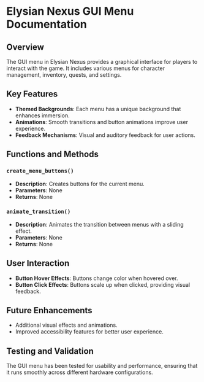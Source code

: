 # Elysian Nexus GUI Menu Documentation

## Overview
The GUI menu in Elysian Nexus provides a graphical interface for players to interact with the game. It includes various menus for character management, inventory, quests, and settings.

## Key Features
- **Themed Backgrounds**: Each menu has a unique background that enhances immersion.
- **Animations**: Smooth transitions and button animations improve user experience.
- **Feedback Mechanisms**: Visual and auditory feedback for user actions.

## Functions and Methods
### `create_menu_buttons()`
- **Description**: Creates buttons for the current menu.
- **Parameters**: None
- **Returns**: None

### `animate_transition()`
- **Description**: Animates the transition between menus with a sliding effect.
- **Parameters**: None
- **Returns**: None

## User Interaction
- **Button Hover Effects**: Buttons change color when hovered over.
- **Button Click Effects**: Buttons scale up when clicked, providing visual feedback.

## Future Enhancements
- Additional visual effects and animations.
- Improved accessibility features for better user experience.

## Testing and Validation
The GUI menu has been tested for usability and performance, ensuring that it runs smoothly across different hardware configurations.
